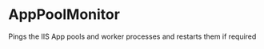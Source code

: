 AppPoolMonitor
==============

Pings the IIS App pools and worker processes and restarts them if required

